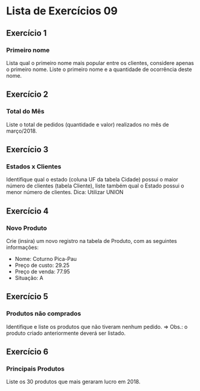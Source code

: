 # Lista de Exercícios 09

## Exercício 1
### Primeiro nome
Lista qual o primeiro nome mais popular entre os clientes, considere apenas o primeiro nome. Liste o primeiro nome e a quantidade de ocorrência deste nome.


## Exercício 2
### Total do Mês
Liste o total de pedidos (quantidade e valor) realizados no mês de março/2018.


## Exercício 3
### Estados x Clientes
Identifique qual o estado (coluna UF da tabela Cidade) possui o maior número de clientes (tabela Cliente), liste também qual o Estado possui o menor número de clientes.
Dica: Utilizar UNION


## Exercício 4
### Novo Produto
Crie (insira) um novo registro na tabela de Produto, com as seguintes informações:
* Nome: Coturno Pica-Pau
* Preço de custo: 29.25
* Preço de venda: 77.95
* Situação: A

## Exercício 5
### Produtos não comprados
Identifique e liste os produtos que não tiveram nenhum pedido.
=> Obs.: o produto criado anteriormente deverá ser listado.
	
## Exercício 6
### Principais Produtos
Liste os 30 produtos que mais geraram lucro em 2018.
